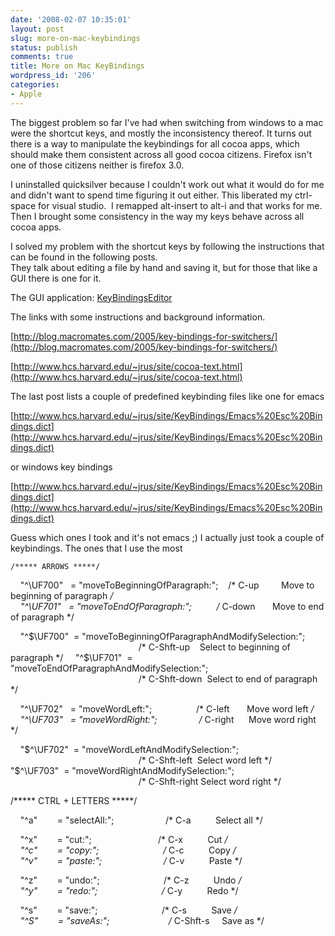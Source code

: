 ```yaml
---
date: '2008-02-07 10:35:01'
layout: post
slug: more-on-mac-keybindings
status: publish
comments: true
title: More on Mac KeyBindings
wordpress_id: '206'
categories:
- Apple
---
```


The biggest problem so far I've had when switching from windows to a mac were the shortcut keys, and mostly the inconsistency thereof. It turns out there is a way to manipulate the keybindings for all cocoa apps, which should make them consistent across all good cocoa citizens. Firefox isn't one of those citizens neither is firefox 3.0. 

I uninstalled quicksilver because I couldn't work out what it would do for me and didn't want to spend time figuring it out either. This liberated my ctrl-space for visual studio.  I remapped alt-insert to alt-i and that works for me. Then I brought some consistency in the way my keys behave across all cocoa apps. 

I solved my problem with the shortcut keys by following the instructions that can be found in the following posts.      
They talk about editing a file by hand and saving it, but for those that like a GUI there is one for it.  

The GUI application: [KeyBindingsEditor](http://www.cocoabits.com/KeyBindingsEditor/) 

The links with some instructions and background information. 

[http://blog.macromates.com/2005/key-bindings-for-switchers/](http://blog.macromates.com/2005/key-bindings-for-switchers/)

[http://www.hcs.harvard.edu/~jrus/site/cocoa-text.html](http://www.hcs.harvard.edu/~jrus/site/cocoa-text.html)

The last post lists a couple of predefined keybinding files like one for emacs 

[http://www.hcs.harvard.edu/~jrus/site/KeyBindings/Emacs%20Esc%20Bindings.dict](http://www.hcs.harvard.edu/~jrus/site/KeyBindings/Emacs%20Esc%20Bindings.dict)

or windows key bindings

[http://www.hcs.harvard.edu/~jrus/site/KeyBindings/Emacs%20Esc%20Bindings.dict](http://www.hcs.harvard.edu/~jrus/site/KeyBindings/Emacs%20Esc%20Bindings.dict)

Guess which ones I took and it's not emacs ;) I actually just took a couple of keybindings. The ones that I use the most

    /***** ARROWS *****/ 
    "^\UF700"   = "moveToBeginningOfParagraph:";    /* C-up         Move to beginning of paragraph */     
    "^\UF701"   = "moveToEndOfParagraph:";          /* C-down       Move to end of paragraph */ 

 

    "^$\UF700"  = "moveToBeginningOfParagraphAndModifySelection:";     
                                                    /* C-Shft-up    Select to beginning of paragraph */      
    "^$\UF701"  = "moveToEndOfParagraphAndModifySelection:";      
                                                    /* C-Shft-down  Select to end of paragraph */ 

 

    "^\UF702"   = "moveWordLeft:";                  /* C-left       Move word left */     
    "^\UF703"   = "moveWordRight:";                 /* C-right      Move word right */ 

 

    "$^\UF702"  = "moveWordLeftAndModifySelection:";     
                                                    /* C-Shft-left  Select word left */      
    "$^\UF703"  = "moveWordRightAndModifySelection:";      
                                                    /* C-Shft-right Select word right */ 

 

/***** CTRL + LETTERS *****/ 

 

    "^a"        = "selectAll:";                     /* C-a          Select all */ 

 

    "^x"        = "cut:";                           /* C-x          Cut */     
    "^c"        = "copy:";                          /* C-c          Copy */      
    "^v"        = "paste:";                         /* C-v          Paste */ 

 

    "^z"        = "undo:";                          /* C-z          Undo */     
    "^y"        = "redo:";                          /* C-y          Redo */ 

 

    "^s"        = "save:";                          /* C-s          Save */     
    "^S"        = "saveAs:";                        /* C-Shft-s     Save as */      
  

